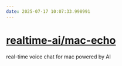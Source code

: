```yaml
---
date: 2025-07-17 10:07:33.998991
---
```


# [realtime-ai/mac-echo](https://github.com/realtime-ai/mac-echo)

real-time voice chat for mac powered by AI